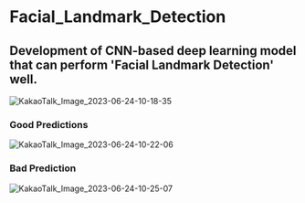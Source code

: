 # Facial_Landmark_Detection

## Development of CNN-based deep learning model that can perform 'Facial Landmark Detection' well.

![KakaoTalk_Image_2023-06-24-10-18-35](https://github.com/shOh-ai/Facial_Landmark_Detection/assets/119600394/fd4da3fd-5f87-4ccd-a65a-9725c5e5f843)

### Good Predictions
![KakaoTalk_Image_2023-06-24-10-22-06](https://github.com/shOh-ai/Facial_Landmark_Detection/assets/119600394/693f439a-10d0-4616-87e2-2a7ae81f04c9)

### Bad Prediction
![KakaoTalk_Image_2023-06-24-10-25-07](https://github.com/shOh-ai/Facial_Landmark_Detection/assets/119600394/d632aa89-8b82-48a0-ab8c-b1b371440123)
